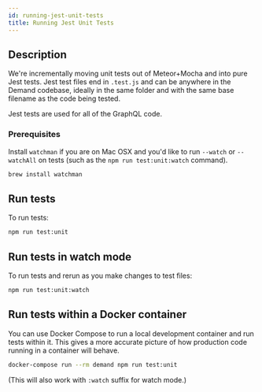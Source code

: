 ```yaml
---
id: running-jest-unit-tests
title: Running Jest Unit Tests
---
```


## Description

We're incrementally moving unit tests out of Meteor+Mocha and into pure Jest tests. Jest test files end in `.test.js` and can be anywhere in the Demand codebase, ideally in the same folder and with the same base filename as the code being tested.

Jest tests are used for all of the GraphQL code.

### Prerequisites

Install `watchman` if you are on Mac OSX and you'd like to run `--watch` or `--watchAll` on tests (such as the `npm run test:unit:watch` command).

```sh
brew install watchman
```

## Run tests

To run tests:

```sh
npm run test:unit
```

## Run tests in watch mode

To run tests and rerun as you make changes to test files:

```sh
npm run test:unit:watch
```

## Run tests within a Docker container

You can use Docker Compose to run a local development container and run tests within it. This gives a more accurate picture of how production code running in a container will behave.

```sh
docker-compose run --rm demand npm run test:unit
```

(This will also work with `:watch` suffix for watch mode.)
